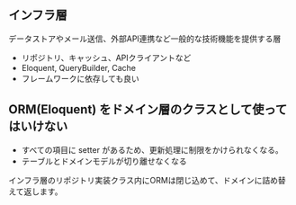 ## インフラ層

データストアやメール送信、外部API連携など一般的な技術機能を提供する層

- リポジトリ、キャッシュ、APIクライアントなど
- Eloquent, QueryBuilder, Cache
- フレームワークに依存しても良い

## ORM(Eloquent) をドメイン層のクラスとして使ってはいけない

- すべての項目に setter があるため、更新処理に制限をかけられなくなる。
- テーブルとドメインモデルが切り離せなくなる

インフラ層のリポジトリ実装クラス内にORMは閉じ込めて、ドメインに詰め替えて返します。
